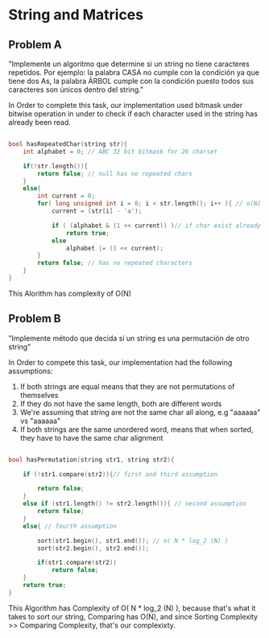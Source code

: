 # String and Matrices

## Problem A
"Implemente un algoritmo que determine si un string no tiene caracteres
 repetidos. Por ejemplo: la palabra CASA no cumple con la condición ya que tiene
 dos As, la palabra ÁRBOL cumple con la condición puesto todos sus caracteres
 son únicos dentro del string."
 
 In Order to complete this task, our implementation used bitmask under bitwise operation in under to check 
 if each character used in the string has already been read.
 
 
```cpp

bool hasRepeatedChar(string str){
    int alphabet = 0; // ABC 32 bit bitmask for 26 charset

    if(!str.length()){
        return false; // null has no repeated chars
    }
    else{
        int current = 0;
        for( long unsigned int i = 0; i < str.length(); i++ ){ // o(N)
            current = (str[i] - 'a');

            if ( (alphabet & (1 << current)) )// if char exist already in the current alphabet
                return true;
            else
                alphabet |= (1 << current);
        }
        return false; // has no repeated characters
    }
}
```

This Alorithm has complexity of O(N)

## Problem B
"Implemente método que decida si un string es una permutación de otro string"

In Order to compete this task, our implementation had the following assumptions:

 1) If both strings are equal means that they are not permutations of themselves
 2) If they do not have the same length,  both are different words
 3) We're assuming that string are not the same char all along, e.g "aaaaaa" vs "aaaaaa"
 4) If both strings  are the same unordered word, means that when sorted, they have to have the same char alignment

```cpp

bool hasPermutation(string str1, string str2){

    if (!str1.compare(str2)){// first and third assumption

        return false;
    }
    else if (str1.length() != str2.length()){ // second assumption
        return false;
    }
    else{ // fourth assumption

        sort(str1.begin(), str1.end()); // o( N * log_2 (N) )
        sort(str2.begin(), str2.end());

        if(str1.compare(str2))
            return false;
    }
    return true;
}

```

This Algorithm has Complexity of O( N * log_2 (N) ), because that's  what it takes to sort our string, Comparing has O(N), 
and since Sorting Complexity >> Comparing Complexity, that's our complexixty.

